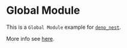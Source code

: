 # Global Module

This is a `Global Module` example for
[`deno_nest`](https://nests.deno.dev/en-US).

More info see
[here](https://nests.deno.dev/en-US/documentation/04_modules#global-modules).
